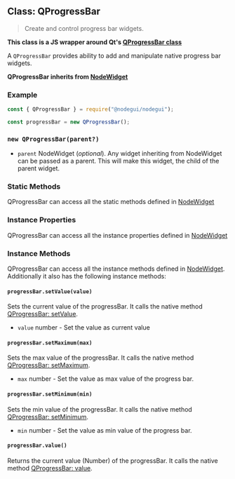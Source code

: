 ## Class: QProgressBar

> Create and control progress bar widgets.

**This class is a JS wrapper around Qt's [QProgressBar class](https://doc.qt.io/qt-5/qprogressbar.html)**

A `QProgressBar` provides ability to add and manipulate native progress bar widgets.

**QProgressBar inherits from [NodeWidget](api/NodeWidget.md)**

### Example

```javascript
const { QProgressBar } = require("@nodegui/nodegui");

const progressBar = new QProgressBar();
```

### `new QProgressBar(parent?)`

- `parent` NodeWidget (_optional_). Any widget inheriting from NodeWidget can be passed as a parent. This will make this widget, the child of the parent widget.

### Static Methods

QProgressBar can access all the static methods defined in [NodeWidget](api/NodeWidget.md)

### Instance Properties

QProgressBar can access all the instance properties defined in [NodeWidget](api/NodeWidget.md)

### Instance Methods

QProgressBar can access all the instance methods defined in [NodeWidget](api/NodeWidget.md). Additionally it also has the following instance methods:

#### `progressBar.setValue(value)`

Sets the current value of the progressBar. It calls the native method [QProgressBar: setValue](https://doc.qt.io/qt-5/qprogressbar.html#value-prop).

- `value` number - Set the value as current value

#### `progressBar.setMaximum(max)`

Sets the max value of the progressBar. It calls the native method [QProgressBar: setMaximum](https://doc.qt.io/qt-5/qprogressbar.html#maximum-prop).

- `max` number - Set the value as max value of the progress bar.

#### `progressBar.setMinimum(min)`

Sets the min value of the progressBar. It calls the native method [QProgressBar: setMinimum](https://doc.qt.io/qt-5/qprogressbar.html#minimum-prop).

- `min` number - Set the value as min value of the progress bar.

#### `progressBar.value()`

Returns the current value (Number) of the progressBar. It calls the native method [QProgressBar: value](https://doc.qt.io/qt-5/qprogressbar.html#value-prop).
